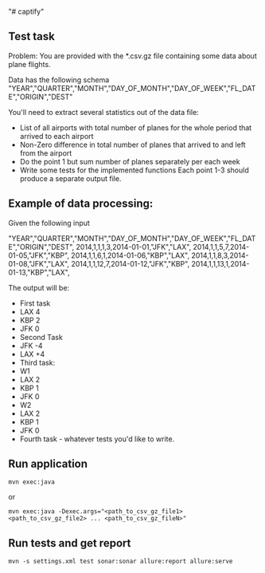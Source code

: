 "# captify" 

## Test task
Problem:
You are provided with the *.csv.gz file containing some data about plane flights.

Data has the following schema
"YEAR","QUARTER","MONTH","DAY_OF_MONTH","DAY_OF_WEEK","FL_DATE","ORIGIN","DEST"

You'll need to extract several statistics out of the data file:
 * List of all airports with total number of planes for the whole period that arrived to each airport
 * Non-Zero difference in total number of planes that arrived to and left from the airport
 * Do the point 1 but sum number of planes separately per each week
 * Write some tests for the implemented functions
Each point 1-3 should produce a separate output file.

## Example of data processing:
Given the following input

"YEAR","QUARTER","MONTH","DAY_OF_MONTH","DAY_OF_WEEK","FL_DATE","ORIGIN","DEST",
2014,1,1,1,3,2014-01-01,"JFK","LAX",
2014,1,1,5,7,2014-01-05,"JFK","KBP",
2014,1,1,6,1,2014-01-06,"KBP","LAX",
2014,1,1,8,3,2014-01-08,"JFK","LAX",
2014,1,1,12,7,2014-01-12,"JFK","KBP",
2014,1,1,13,1,2014-01-13,"KBP","LAX",

The output will be:
 * First task
  * LAX 4
  * KBP 2
  * JFK 0
 * Second Task
  * JFK -4
  * LAX +4
 * Third task:
  * W1
   * LAX 2
   * KBP 1
   * JFK 0
  * W2
   * LAX 2
   * KBP 1
   * JFK 0
 * Fourth task - whatever tests you'd like to write.

## Run application

```
mvn exec:java
```
or

```
mvn exec:java -Dexec.args="<path_to_csv_gz_file1> <path_to_csv_gz_file2> ... <path_to_csv_gz_fileN>"
```


## Run tests and get report

```
mvn -s settings.xml test sonar:sonar allure:report allure:serve
```